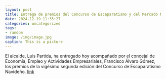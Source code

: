 ```yaml
---
layout: post
title: Entrega de premios del Concurso de Escaparatismo y del Mercado Navideño
date: 2024-12-19 11:35:27
categories: uncategorized
tags:
- random
image: /img/image.jpg
caption: This is a picture
---
```

El alcalde, Luis Partida, ha entregado hoy acompañado por el concejal de Economía, Empleo y Actividades Empresariales, Francisco Álvaro Gómez, los premios de la vigésimo segunda edición del Concurso de Escaparatismo Navideño.  [link](https://www.ayto-villacanada.es/noticias/entrega-de-premios-del-concurso-de-escaparatismo-y-del-mercado-navideno/)

